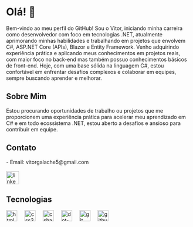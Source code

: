 # Olá!  👋

Bem-vindo ao meu perfil do GitHub! Sou o Vitor, iniciando minha carreira como desenvolvedor com foco em tecnologias .NET, atualmente aprimorando minhas habilidades e trabalhando em projetos que envolvem C#, ASP.NET Core (APIs), Blazor e Entity Framework.
Venho adquirindo experiência prática e aplicando meus conhecimentos em projetos reais, com maior foco no back-end mas também possuo conhecimentos básicos de front-end. 
Hoje, com uma base sólida na linguagem C#, estou confortável em enfrentar desafios complexos e colaborar em equipes, sempre buscando aprender e melhorar.
## Sobre Mim

Estou procurando oportunidades de trabalho ou projetos que me proporcionem uma experiência prática para acelerar meu aprendizado em C# e em todo ecossistema .NET,
estou aberto a desafios e ansioso para contribuir em equipe.

## Contato

<div align="left">
 - Email: vitorgalache5@gmail.com
</div>
<br>
<div align="left">
  <a href="https://www.linkedin.com/in/vitor-galache/" target="_blank">
    <img src="https://img.shields.io/static/v1?message=LinkedIn&logo=linkedin&label=&color=0077B5&logoColor=white&labelColor=&style=for-the-badge" height="35" alt="linkedin logo"  />
  </a>
</div>

## Tecnologias 

<div align="left">
  <img src="https://cdn.jsdelivr.net/gh/devicons/devicon/icons/html5/html5-original.svg" height="30" alt="html5 logo"  />
  <img width="12" />
  <img src="https://cdn.jsdelivr.net/gh/devicons/devicon/icons/css3/css3-original.svg" height="30" alt="css3 logo"  />
  <img width="12" />
  <img src="https://cdn.jsdelivr.net/gh/devicons/devicon/icons/csharp/csharp-original.svg" height="30" alt="csharp logo"  />
  <img width="12" />
  <img src="https://cdn.jsdelivr.net/gh/devicons/devicon/icons/dot-net/dot-net-original.svg" height="30" alt="dot-net logo"  />
  <img width="12" />
  <img src="https://cdn.jsdelivr.net/gh/devicons/devicon/icons/git/git-original.svg" height="30" alt="git logo"  />
  <img width="12" />
  <img src="https://cdn.jsdelivr.net/gh/devicons/devicon/icons/github/github-original.svg" height="30" alt="github logo"  />
</div>




